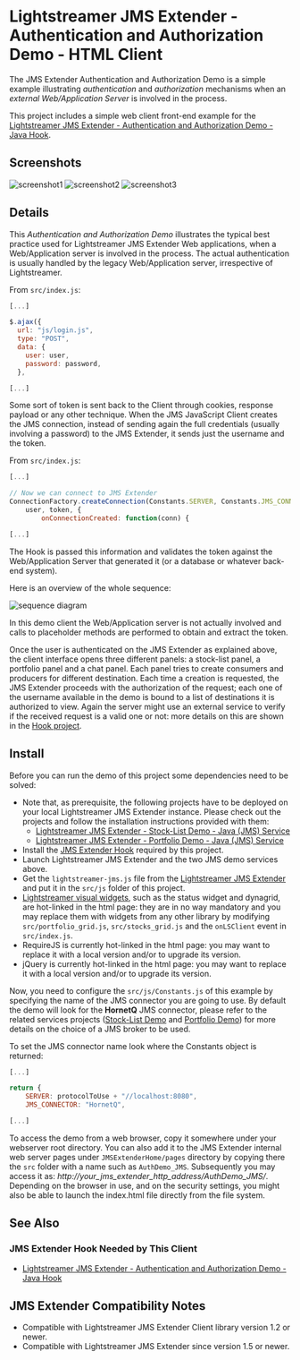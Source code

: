 # Lightstreamer JMS Extender - Authentication and Authorization Demo - HTML Client

The JMS Extender Authentication and Authorization Demo is a simple example illustrating *authentication* and *authorization* mechanisms when an
*external Web/Application Server* is involved in the process.

This project includes a simple web client front-end example for the [Lightstreamer JMS Extender - Authentication and Authorization Demo - Java Hook](https://github.com/Lightstreamer/Lightstreamer-JMS-example-Auth-hook-java).

## Screenshots

![screenshot1](screenshot1.png) ![screenshot2](screenshot2.png) ![screenshot3](screenshot3.png)

## Details

This *Authentication and Authorization Demo* illustrates the typical best practice used for Lightstreamer JMS Extender Web applications, when a Web/Application server is involved in the process.
The actual authentication is usually handled by the legacy Web/Application server, irrespective of Lightstreamer.

From `src/index.js`:

```js
[...]

$.ajax({
  url: "js/login.js",
  type: "POST",
  data: {
    user: user,
    password: password,
  },

[...]
```

Some sort of token is sent back to the Client through cookies, response payload or any other technique.
When the JMS JavaScript Client creates the JMS connection, instead of sending again the full credentials (usually involving a password) to
the JMS Extender, it sends just the username and the token.

From `src/index.js`:

```js
[...]

// Now we can connect to JMS Extender
ConnectionFactory.createConnection(Constants.SERVER, Constants.JMS_CONNECTOR,
    user, token, {
        onConnectionCreated: function(conn) {

[...]
```

The Hook is passed this information and validates the token against the Web/Application Server that
generated it (or a database or whatever back-end system).

Here is an overview of the whole sequence:

![sequence diagram](sequence_diagram.png)

In this demo client the Web/Application server is not actually involved and calls to placeholder methods are performed to obtain and extract the token.

Once the user is authenticated on the JMS Extender as explained above, the client interface opens three different panels: a stock-list panel,
a portfolio panel and a chat panel. Each panel tries to create consumers and producers for different destination. Each time a creation is requested,
the JMS Extender proceeds with the authorization of the request; each one of the username available in the demo is bound to a list of destinations
it is authorized to view. Again the server might use an external service to verify if the received request is a valid one or not:
more details on this are shown in the [Hook project](https://github.com/Lightstreamer/Lightstreamer-JMS-example-Auth-hook-java).


## Install

Before you can run the demo of this project some dependencies need to be solved:

* Note that, as prerequisite, the following projects have to be deployed on your local Lightstreamer JMS Extender instance. Please check out the projects and follow the installation instructions provided with them:
  * [Lightstreamer JMS Extender - Stock-List Demo - Java (JMS) Service](https://github.com/Lightstreamer/Lightstreamer-JMS-example-StockList-service-java)
  * [Lightstreamer JMS Extender - Portfolio Demo - Java (JMS) Service](https://github.com/Lightstreamer/Lightstreamer-JMS-example-Portfolio-service-java)
* Install the [JMS Extender Hook](https://github.com/Lightstreamer/Lightstreamer-JMS-example-Auth-hook-java) required by this project.
* Launch Lightstreamer JMS Extender and the two JMS demo services above.
* Get the `lightstreamer-jms.js` file from the [Lightstreamer JMS Extender](http://download.lightstreamer.com/#jms) and put it in the `src/js` folder of this project.
* [Lightstreamer visual widgets](https://github.com/Lightstreamer/Lightstreamer-lib-client-widgets-javascript), such as the status widget and dynagrid, are hot-linked in the html page: they are in no way mandatory and you may replace them with widgets from any other library by modifying `src/portfolio_grid.js`, `src/stocks_grid.js` and the `onLSClient` event in `src/index.js`.
* RequireJS is currently hot-linked in the html page: you may want to replace it with a local version and/or to upgrade its version.
* jQuery is currently hot-linked in the html page: you may want to replace it with a local version and/or to upgrade its version.

Now, you need to configure the `src/js/Constants.js` of this example by specifying the name of the JMS connector you are going to use.
By default the demo will look for the <b>HornetQ</b> JMS connector, please refer to the related services projects ([Stock-List Demo](https://github.com/Lightstreamer/Lightstreamer-JMS-example-StockList-service-java) and
[Portfolio Demo](https://github.com/Lightstreamer/Lightstreamer-JMS-example-Portfolio-service-java))
for more details on the choice of a JMS broker to be used.

To set the JMS connector name look where the Constants object is returned:

```js
[...]

return {
    SERVER: protocolToUse + "//localhost:8080",
    JMS_CONNECTOR: "HornetQ",

[...]
```

To access the demo from a web browser, copy it somewhere under your webserver root directory. You can also add it to the JMS Extender internal web server pages under `JMSExtenderHome/pages` directory by copying there the `src` folder with a name such as `AuthDemo_JMS`. Subsequently you may access it as: <i>http://_your_jms_extender_http_address_/AuthDemo_JMS/</i>.
Depending on the browser in use, and on the security settings, you might also be able to launch the index.html file directly from the file system.

## See Also

### JMS Extender Hook Needed by This Client

* [Lightstreamer JMS Extender - Authentication and Authorization Demo - Java Hook](https://github.com/Lightstreamer/Lightstreamer-JMS-example-Auth-hook-java)

## JMS Extender Compatibility Notes

* Compatible with Lightstreamer JMS Extender Client library version 1.2 or newer.
* Compatible with Lightstreamer JMS Extender since version 1.5 or newer.
